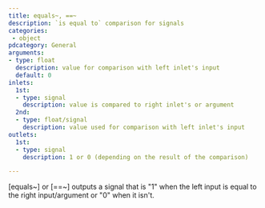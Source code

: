 ```yaml
---
title: equals~, ==~
description: `is equal to` comparison for signals
categories:
 - object
pdcategory: General
arguments:
- type: float
  description: value for comparison with left inlet's input
  default: 0
inlets:
  1st:
  - type: signal
    description: value is compared to right inlet's or argument
  2nd:
  - type: float/signal
    description: value used for comparison with left inlet's input
outlets:
  1st:
  - type: signal
    description: 1 or 0 (depending on the result of the comparison)

---
```


[equals~] or [==~] outputs a signal that is "1" when the left input is equal to the right input/argument or "0" when it isn't.

